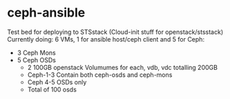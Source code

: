 ceph-ansible
============

Test bed for deploying to STSstack (Cloud-init stuff for openstack/stsstack)
Currently doing:
6 VMs, 1 for ansible host/ceph client and 5 for Ceph:
* 3 Ceph Mons
* 5 Ceph OSDs
  - 2 100GB openstack Volumumes for each, vdb, vdc totalling 200GB
  - Ceph-1-3 Contain both ceph-osds and ceph-mons
  - Ceph 4-5 OSDs only
  - Total of 100 osds
